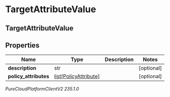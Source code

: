 # TargetAttributeValue

## TargetAttributeValue

## Properties

|Name | Type | Description | Notes|
|------------ | ------------- | ------------- | -------------|
| **description** | str |  | [optional] |
| **policy_attributes** | [list[PolicyAttribute]](PolicyAttribute) |  | [optional] |



_PureCloudPlatformClientV2 235.1.0_
